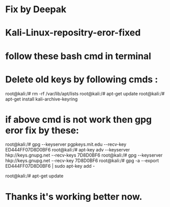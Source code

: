 # Fix by Deepak
# Kali-Linux-repositry-eror-fixed
# follow these bash cmd in terminal

# Delete old keys by following cmds :
root@kali:/#  rm -rf /var/lib/apt/lists
root@kali:/#  apt-get update 
root@kali:/#  apt-get install kali-archive-keyring

# if above cmd is not work then gpg eror fix by these: 

root@kali:/#  gpg --keyserver pgpkeys.mit.edu --recv-key  ED444FF07D8D0BF6
root@kali:/#  apt-key adv --keyserver hkp://keys.gnupg.net --recv-keys 7D8D0BF6
root@kali:/#  gpg --keyserver hkp://keys.gnupg.net --recv-key 7D8D0BF6
root@kali:/#  gpg -a --export ED444FF07D8D0BF6 | sudo apt-key add -

root@kali:/#  apt-get update

# Thanks it's working better now.

